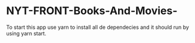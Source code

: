 # NYT-FRONT-Books-And-Movies-

To start this app use yarn to install all de dependecies and it should run by using yarn start.